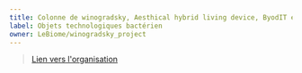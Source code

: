 ```yaml
---
title: Colonne de winogradsky, Aesthical hybrid living device, ByodIT et écologie
label: Objets technologiques bactérien
owner: LeBiome/winogradsky_project
---
```


> [Lien vers l'organisation](https://github.com/LeBiome/winogradsky_project)
